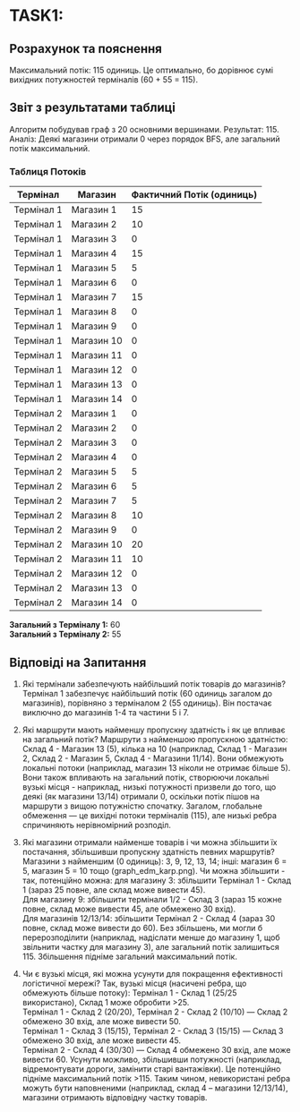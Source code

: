 # TASK1:

## Розрахунок та пояснення
Максимальний потік: 115 одиниць. Це оптимально, бо дорівнює сумі вихідних потужностей терміналів (60 + 55 = 115).

## Звіт з результатами таблиці
Алгоритм побудував граф з 20 основними вершинами.
Результат: 115.
Аналіз: Деякі магазини отримали 0 через порядок BFS, але загальний потік максимальний.

### Таблиця Потоків

| Термінал   | Магазин   | Фактичний Потік (одиниць) |
|------------|-----------|---------------------------|
| Термінал 1 | Магазин 1 | 15                        |
| Термінал 1 | Магазин 2 | 10                        |
| Термінал 1 | Магазин 3 | 0                         |
| Термінал 1 | Магазин 4 | 15                        |
| Термінал 1 | Магазин 5 | 5                         |
| Термінал 1 | Магазин 6 | 0                         |
| Термінал 1 | Магазин 7 | 15                        |
| Термінал 1 | Магазин 8 | 0                         |
| Термінал 1 | Магазин 9 | 0                         |
| Термінал 1 | Магазин 10| 0                         |
| Термінал 1 | Магазин 11| 0                         |
| Термінал 1 | Магазин 12| 0                         |
| Термінал 1 | Магазин 13| 0                         |
| Термінал 1 | Магазин 14| 0                         |
| Термінал 2 | Магазин 1 | 0                         |
| Термінал 2 | Магазин 2 | 0                         |
| Термінал 2 | Магазин 3 | 0                         |
| Термінал 2 | Магазин 4 | 0                         |
| Термінал 2 | Магазин 5 | 5                         |
| Термінал 2 | Магазин 6 | 5                         |
| Термінал 2 | Магазин 7 | 5                         |
| Термінал 2 | Магазин 8 | 10                        |
| Термінал 2 | Магазин 9 | 0                         |
| Термінал 2 | Магазин 10| 20                        |
| Термінал 2 | Магазин 11| 10                        |
| Термінал 2 | Магазин 12| 0                         |
| Термінал 2 | Магазин 13| 0                         |
| Термінал 2 | Магазин 14| 0                         |

**Загальний з Терміналу 1:** 60  
**Загальний з Терміналу 2:** 55

## Відповіді на Запитання

1. Які термінали забезпечують найбільший потік товарів до магазинів?
Термінал 1 забезпечує найбільший потік (60 одиниць загалом до магазинів), порівняно з терміналом 2 (55 одиниць). Він постачає виключно до магазинів 1-4 та частини 5 і 7.

2. Які маршрути мають найменшу пропускну здатність і як це впливає на загальний потік?
Маршрути з найменшою пропускною здатністю: Склад 4 - Магазин 13 (5), кілька на 10 (наприклад, Склад 1 - Магазин 2, Склад 2 - Магазин 5, Склад 4 - Магазини 11/14). Вони обмежують локальні потоки (наприклад, магазин 13 ніколи не отримає більше 5). Вони також впливають на загальний потік, створюючи локальні вузькі місця - наприклад, низькі потужності призвели до того, що деякі (як магазини 13/14) отримали 0, оскільки потік пішов на маршрути з вищою потужністю спочатку. Загалом, глобальне обмеження — це вихідні потоки терміналів (115), але низькі ребра спричиняють нерівномірний розподіл.

3. Які магазини отримали найменше товарів і чи можна збільшити їх постачання, збільшивши пропускну здатність певних маршрутів?
Магазини з найменшим (0 одиниць): 3, 9, 12, 13, 14; інші: магазин 6 = 5, магазин 5 = 10 тощо (graph_edm_karp.png).
Чи можна збільшити - так, потенційно можна:  для магазину 3: збільшити Термінал 1 - Склад 1 (зараз 25 повне, але склад може вивести 45).  
Для магазину 9: збільшити термінали 1/2 - Склад 3 (зараз 15 кожне повне, склад може вивести 45, але обмежено 30 вхід).  
Для магазинів 12/13/14: збільшити Термінал 2 - Склад 4 (зараз 30 повне, склад може вивести до 60).
Без збільшень, ми могли б перерозподілити (наприклад, надіслати менше до магазину 1, щоб звільнити частку для магазину 3), але загальний потік залишиться 115. Збільшення підніме загальний максимальний потік.

4. Чи є вузькі місця, які можна усунути для покращення ефективності логістичної мережі?
Так, вузькі місця (насичені ребра, що обмежують більше потоку):
Термінал 1 - Склад 1 (25/25 використано), Склад 1 може обробити >25.  
Термінал 1 - Склад 2 (20/20), Термінал 2 - Склад 2 (10/10) — Склад 2 обмежено 30 вхід, але може вивести 50.  
Термінал 1 - Склад 3 (15/15), Термінал 2 - Склад 3 (15/15) — Склад 3 обмежено 30 вхід, але може вивести 45.  
Термінал 2 - Склад 4 (30/30) — Склад 4 обмежено 30 вхід, але може вивести 60.
Усунути можливо, збільшивши потужності (наприклад, відремонтувати дороги, замінити старі вантажівки). Це потенційно підніме максимальний потік >115. Таким чином, невикористані ребра можуть бути наповненими (наприклад, склад 4 – магазини 12/13/14), магазини отримають відповідну частку товарів.